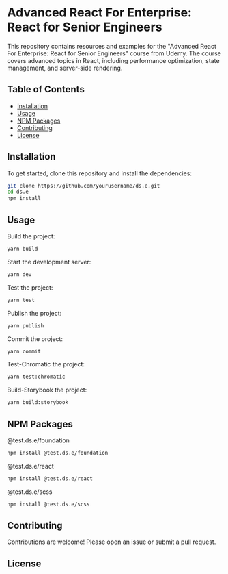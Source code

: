 # Advanced React For Enterprise: React for Senior Engineers

This repository contains resources and examples for the "Advanced React For Enterprise: React for Senior Engineers" course from Udemy. The course covers advanced topics in React, including performance optimization, state management, and server-side rendering.

## Table of Contents

- [Installation](#installation)
- [Usage](#usage)
- [NPM Packages](#npm-packages)
- [Contributing](#contributing)
- [License](#license)

## Installation

To get started, clone this repository and install the dependencies:
```bash
git clone https://github.com/yourusername/ds.e.git
cd ds.e
npm install 
```

## Usage
Build the project:
```bash
yarn build
```
Start the development server:
```bash
yarn dev
```
Test the project:
```bash
yarn test
```
Publish the project:
```bash
yarn publish
```
Commit the project:
```bash
yarn commit
```
Test-Chromatic the project:
```bash
yarn test:chromatic
```
Build-Storybook the project:
```bash
yarn build:storybook
```


## NPM Packages
@test.ds.e/foundation
```bash
npm install @test.ds.e/foundation
```
@test.ds.e/react
```bash
npm install @test.ds.e/react
```
@test.ds.e/scss
```bash
npm install @test.ds.e/scss
```

## Contributing
Contributions are welcome! Please open an issue or submit a pull request.

## License
